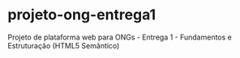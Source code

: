 # projeto-ong-entrega1
Projeto de plataforma web para ONGs - Entrega 1 - Fundamentos e Estruturação (HTML5 Semântico)

